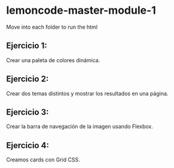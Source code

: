 # lemoncode-master-module-1

Move into each folder to run the html

## Ejercicio 1: 

Crear una paleta de colores dinámica.

## Ejercicio 2: 

Crear dos temas distintos y mostrar los resultados en una página.

## Ejercicio 3: 

Crear la barra de navegación de la imagen usando Flexbox.

## Ejercicio 4: 

Creamos cards con Grid CSS.
